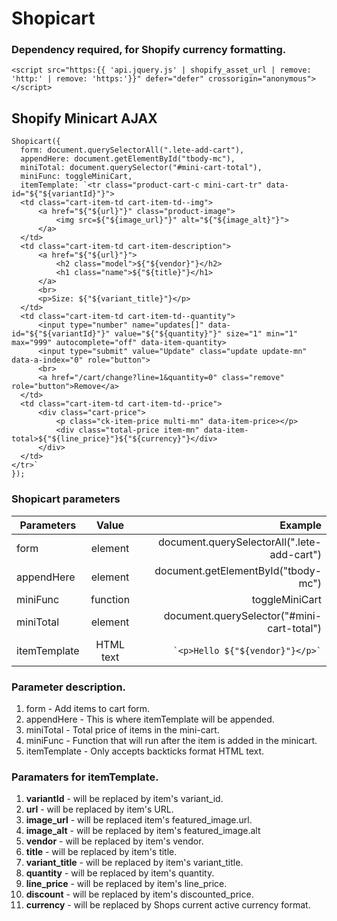 # Shopicart
 
### Dependency required, for Shopify currency formatting.
```
<script src="https:{{ 'api.jquery.js' | shopify_asset_url | remove: 'http:' | remove: 'https:'}}" defer="defer" crossorigin="anonymous"></script>
```

## Shopify Minicart AJAX


```
Shopicart({
  form: document.querySelectorAll(".lete-add-cart"),
  appendHere: document.getElementById("tbody-mc"),
  miniTotal: document.querySelector("#mini-cart-total"),
  miniFunc: toggleMiniCart,
  itemTemplate: `<tr class="product-cart-c mini-cart-tr" data-id="${"${variantId}"}">
  <td class="cart-item-td cart-item-td--img">
      <a href="${"${url}"}" class="product-image">
          <img src=${"${image_url}"}" alt="${"${image_alt}"}">
      </a>
  </td>
  <td class="cart-item-td cart-item-description">
      <a href="${"${url}"}">
          <h2 class="model">${"${vendor}"}</h2>
          <h1 class="name">${"${title}"}</h1>
      </a>
      <br>
      <p>Size: ${"${variant_title}"}</p>
  </td>
  <td class="cart-item-td cart-item-td--quantity">
      <input type="number" name="updates[]" data-id="${"${variantId}"}" value="${"${quantity}"}" size="1" min="1" max="999" autocomplete="off" data-item-quantity>
      <input type="submit" value="Update" class="update update-mn" data-a-index="0" role="button">
      <br>
      <a href="/cart/change?line=1&quantity=0" class="remove" role="button">Remove</a>
  </td>
  <td class="cart-item-td cart-item-td--price">
      <div class="cart-price">
          <p class="ck-item-price multi-mn" data-item-price></p>
          <div class="total-price item-mn" data-item-total>${"${line_price}"}${"${currency}"}</div>
      </div>
  </td>
</tr>`
});
```

### Shopicart parameters

| Parameters    | Value           | Example  |
| ------------- |:-------------:| -----:|
| form    | element | document.querySelectorAll(".lete-add-cart") |
| appendHere     | element      |   document.getElementById("tbody-mc") |
| miniFunc     | function      |   toggleMiniCart |
| miniTotal | element      |   document.querySelector("#mini-cart-total") |
| itemTemplate | HTML text      | ``` `<p>Hello ${"${vendor}"}</p>` ``` |


### Parameter description.

1. form - Add items to cart form.
2. appendHere - This is where itemTemplate will be appended.
3. miniTotal - Total price of items in the mini-cart.
4. miniFunc - Function that will run after the item is added in the minicart.
5. itemTemplate - Only accepts backticks format HTML text.

### Paramaters for itemTemplate.

1. **variantId** - will be replaced by item's variant_id.
2. **url** - will be replaced by item's URL.
3. **image_url** - will be replaced item's featured_image.url.
4. **image_alt** - will be replaced by item's featured_image.alt
5. **vendor** - will be replaced by item's vendor.
6. **title** - will be replaced by item's title.
7. **variant_title** - will be replaced by item's variant_title.
8. **quantity** - will be replaced by item's quantity.
9. **line_price** - will be replaced by item's line_price.
10. **discount** - will be replaced by item's discounted_price.
11. **currency** - will be replaced by Shops current active currency format.


